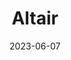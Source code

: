 ---
cc-type: star
title: "Altair"
constellation:
  - Aquila
date: 2023-06-07
hashtag: "altair"
tags:
  - alpha
  - star
  - Aquila
  - Summer Triangle
---